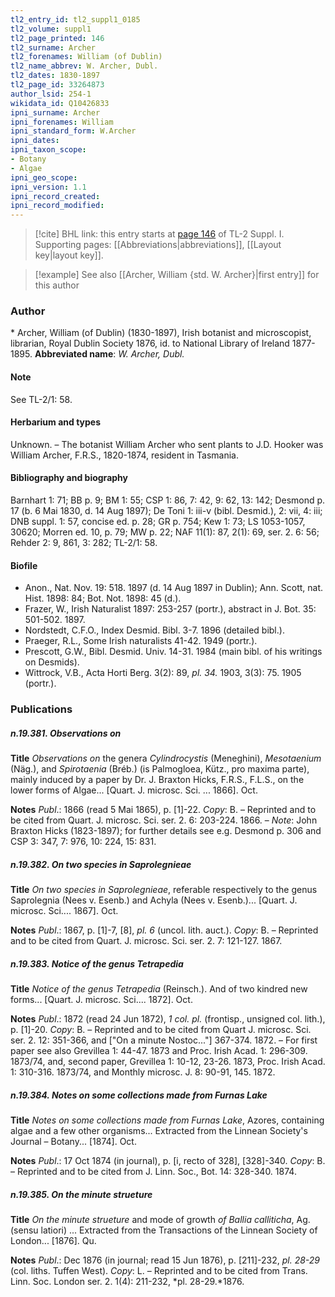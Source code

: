 ```yaml
---
tl2_entry_id: tl2_suppl1_0185
tl2_volume: suppl1
tl2_page_printed: 146
tl2_surname: Archer
tl2_forenames: William (of Dublin)
tl2_name_abbrev: W. Archer, Dubl.
tl2_dates: 1830-1897
tl2_page_id: 33264873
author_lsid: 254-1
wikidata_id: Q10426833
ipni_surname: Archer
ipni_forenames: William
ipni_standard_form: W.Archer
ipni_dates: 
ipni_taxon_scope: 
- Botany
- Algae
ipni_geo_scope: 
ipni_version: 1.1
ipni_record_created: 
ipni_record_modified:
---
```



> [!cite] BHL link: this entry starts at [page 146](https://www.biodiversitylibrary.org/page/33264873) of TL-2 Suppl. I.
> Supporting pages: [[Abbreviations|abbreviations]], [[Layout key|layout key]].

> [!example] See also [[Archer, William {std. W. Archer}|first entry]] for this author

### Author

\* Archer, William (of Dublin) (1830-1897), Irish botanist and microscopist, librarian, Royal Dublin Society 1876, id. to National Library of Ireland 1877-1895. 
**Abbreviated name**: *W. Archer, Dubl.*

#### Note

See TL-2/1: 58.

#### Herbarium and types

Unknown. – The botanist William Archer who sent plants to J.D. Hooker was William Archer, F.R.S., 1820-1874, resident in Tasmania.

#### Bibliography and biography

Barnhart 1: 71; BB p. 9; BM 1: 55; CSP 1: 86, 7: 42, 9: 62, 13: 142; Desmond p. 17 (b. 6 Mai 1830, d. 14 Aug 1897); De Toni 1: iii-v (bibl. Desmid.), 2: vii, 4: iii; DNB suppl. 1: 57, concise ed. p. 28; GR p. 754; Kew 1: 73; LS 1053-1057, 30620; Morren ed. 10, p. 79; MW p. 22; NAF 11(1): 87, 2(1): 69, ser. 2. 6: 56; Rehder 2: 9, 861, 3: 282; TL-2/1: 58.

#### Biofile

- Anon., Nat. Nov. 19: 518. 1897 (d. 14 Aug 1897 in Dublin); Ann. Scott, nat. Hist. 1898: 84; Bot. Not. 1898: 45 (d.).
- Frazer, W., Irish Naturalist 1897: 253-257 (portr.), abstract in J. Bot. 35: 501-502. 1897.
- Nordstedt, C.F.O., Index Desmid. Bibl. 3-7. 1896 (detailed bibl.).
- Praeger, R.L., Some Irish naturalists 41-42. 1949 (portr.).
- Prescott, G.W., Bibl. Desmid. Univ. 14-31. 1984 (main bibl. of his writings on Desmids).
- Wittrock, V.B., Acta Horti Berg. 3(2): 89, *pl. 34.* 1903, 3(3): 75. 1905 (portr.).

### Publications

##### n.19.381. Observations on

**Title**
*Observations on* the genera *Cylindrocystis* (Meneghini), *Mesotaenium* (Näg.), and *Spirotaenia* (Bréb.) (is Palmogloea, Kütz., pro maxima parte), mainly induced by a paper by Dr. J. Braxton Hicks, F.R.S., F.L.S., on the lower forms of Algae... \[Quart. J. microsc. Sci. ... 1866\]. Oct.

**Notes**
*Publ*.: 1866 (read 5 Mai 1865), p. \[1\]-22. *Copy*: B. – Reprinted and to be cited from Quart. J. microsc. Sci. ser. 2. 6: 203-224. 1866. – *Note*: John Braxton Hicks (1823-1897); for further details see e.g. Desmond p. 306 and CSP 3: 347, 7: 976, 10: 224, 15: 831.

##### n.19.382. On two species in Saprolegnieae

**Title**
*On two species in Saprolegnieae*, referable respectively to the genus Saprolegnia (Nees v. Esenb.) and Achyla (Nees v. Esenb.)... \[Quart. J. microsc. Sci.... 1867\]. Oct.

**Notes**
*Publ*.: 1867, p. \[1\]-7, \[8\], *pl. 6* (uncol. lith. auct.). *Copy*: B. – Reprinted and to be cited from Quart. J. microsc. Sci. ser. 2. 7: 121-127. 1867.

##### n.19.383. Notice of the genus Tetrapedia

**Title**
*Notice of the genus Tetrapedia* (Reinsch.). And of two kindred new forms... \[Quart. J. microsc. Sci.... 1872\]. Oct.

**Notes**
*Publ*.: 1872 (read 24 Jun 1872), *1 col. pl.* (frontisp., unsigned col. lith.), p. \[1\]-20. *Copy*: B. – Reprinted and to be cited from Quart J. microsc. Sci. ser. 2. 12: 351-366, and \["On a minute Nostoc..."\] 367-374. 1872. – For first paper see also Grevillea 1: 44-47. 1873 and Proc. Irish Acad. 1: 296-309. 1873/74, and, second paper, Grevillea 1: 10-12, 23-26. 1873, Proc. Irish Acad. 1: 310-316. 1873/74, and Monthly microsc. J. 8: 90-91, 145. 1872.

##### n.19.384. Notes on some collections made from Furnas Lake

**Title**
*Notes on some collections made from Furnas Lake*, Azores, containing algae and a few other organisms... Extracted from the Linnean Society's Journal – Botany... \[1874\]. Oct.

**Notes**
*Publ*.: 17 Oct 1874 (in journal), p. \[i, recto of 328\], \[328\]-340. *Copy*: B. – Reprinted and to be cited from J. Linn. Soc., Bot. 14: 328-340. 1874.

##### n.19.385. On the minute strueture

**Title**
*On the minute strueture* and mode of growth *of Ballia calliticha*, Ag. (sensu latiori) ... Extracted from the Transactions of the Linnean Society of London... \[1876\]. Qu.

**Notes**
*Publ*.: Dec 1876 (in journal; read 15 Jun 1876), p. \[211\]-232, *pl. 28-29* (col. liths. Tuffen West). *Copy*: L. – Reprinted and to be cited from Trans. Linn. Soc. London ser. 2. 1(4): 211-232, *pl. 28-29.*1876.

